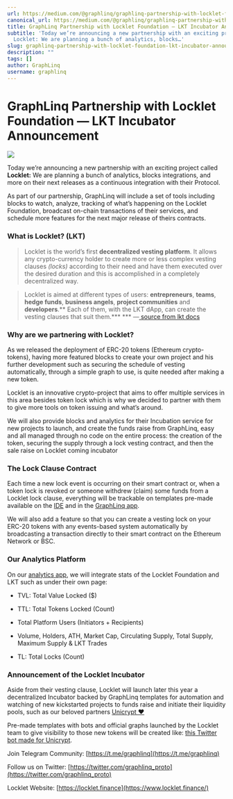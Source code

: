 ```yaml
---
url: https://medium.com/@graphlinq/graphlinq-partnership-with-locklet-foundation-lkt-incubator-announcement-7f05409ea136
canonical_url: https://medium.com/@graphlinq/graphlinq-partnership-with-locklet-foundation-lkt-incubator-announcement-7f05409ea136
title: GraphLinq Partnership with Locklet Foundation — LKT Incubator Announcement
subtitle: 'Today we’re announcing a new partnership with an exciting project called
  Locklet: We are planning a bunch of analytics, blocks…'
slug: graphlinq-partnership-with-locklet-foundation-lkt-incubator-announcement
description: ""
tags: []
author: GraphLinq
username: graphlinq
---
```


# GraphLinq Partnership with Locklet Foundation — LKT Incubator Announcement

![][image_ref_MSp0LURPd1NMU2pmWVhneWdqV3RTS2ZBLnBuZw==]

Today we’re announcing a new partnership with an exciting project called **Locklet:** We are planning a bunch of analytics, blocks integrations, and more on their next releases as a continuous integration with their Protocol.

As part of our partnership, GraphLinq will include a set of tools including blocks to watch, analyze, tracking of what’s happening on the Locklet Foundation, broadcast on-chain transactions of their services, and schedule more features for the next major release of theirs contracts.

### What is Locklet? (LKT)

> Locklet is the world’s first **decentralized vesting platform**. It allows any crypto-currency holder to create more or less complex vesting clauses *(locks)* according to their need and have them executed over the desired duration and this is accomplished in a completely decentralized way.

> Locklet is aimed at different types of users: **entrepreneurs**, **teams**, **hedge funds**, **business angels**, **project communities** and **developers**.** Each of them, with the LKT dApp, can create the vesting clauses that suit them.***
*** —[ source from lkt docs](https://docs.locklet.finance/)

### Why are we partnering with Locklet?

As we released the deployment of ERC-20 tokens (Ethereum crypto-tokens), having more featured blocks to create your own project and his further development such as securing the schedule of vesting automatically, through a simple graph to use, is quite needed after making a new token.

Locklet is an innovative crypto-project that aims to offer multiple services in this area besides token lock which is why we decided to partner with them to give more tools on token issuing and what’s around.

We will also provide blocks and analytics for their Incubation service for new projects to launch, and create the funds raise from GraphLinq, easy and all managed through no code on the entire process: the creation of the token, securing the supply through a lock vesting contract, and then the sale raise on Locklet coming incubator

### The Lock Clause Contract

Each time a new lock event is occurring on their smart contract or, when a token lock is revoked or someone withdrew (claim) some funds from a Locklet lock clause, everything will be trackable on templates pre-made available on the [IDE](https://ide.graphlinq.io) and in the [GraphLinq app](http://app.graphlinq.io).

We will also add a feature so that you can create a vesting lock on your ERC-20 tokens with any events-based system automatically by broadcasting a transaction directly to their smart contract on the Ethereum Network or BSC.

### Our Analytics Platform

On our [analytics app](https://analytics.graphlinq.io), we will integrate stats of the Locklet Foundation and LKT such as under their own page:

* TVL: Total Value Locked ($)

* TTL: Total Tokens Locked (Count)

* Total Platform Users (Initiators + Recipients)

* Volume, Holders, ATH, Market Cap, Circulating Supply, Total Supply, Maximum Supply & LKT Trades

* TL: Total Locks (Count)

### Announcement of the Locklet Incubator

Aside from their vesting clause, Locklet will launch later this year a decentralized Incubator backed by GraphLinq templates for automation and watching of new kickstarted projects to funds raise and initiate their liquidity pools, such as our beloved partners [Unicrypt ❤](https://unicrypt.network/)

Pre-made templates with bots and official graphs launched by the Locklet team to give visibility to those new tokens will be created like: [this Twitter bot made for Unicrypt](https://twitter.com/BOTLockersUNCX).

Join Telegram Community: [https://t.me/graphlinq](https://t.me/graphlinq)

Follow us on Twitter: [https://twitter.com/graphlinq_proto](https://twitter.com/graphlinq_proto)

Locklet Website: [https://locklet.finance](https://www.locklet.finance/)


[image_ref_MSp0LURPd1NMU2pmWVhneWdqV3RTS2ZBLnBuZw==]: data:image/png;base64,
